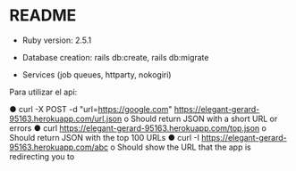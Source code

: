 # README


* Ruby version: 2.5.1

* Database creation: rails db:create, rails db:migrate

* Services (job queues, httparty, nokogiri)


Para utilizar el api:

● curl -X POST -d "url=https://google.com" https://elegant-gerard-95163.herokuapp.com/url.json
o Should return JSON with a short URL or errors
● curl https://elegant-gerard-95163.herokuapp.com/top.json
o Should return JSON with the top 100 URLs
● curl -I https://elegant-gerard-95163.herokuapp.com/abc
o Should show the URL that the app is redirecting you to

